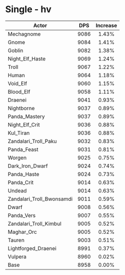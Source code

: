 # Single - hv
| Actor | DPS | Increase |
|---|:---:|:---:|
|Mechagnome|9086|1.43%|
|Gnome|9084|1.41%|
|Goblin|9082|1.38%|
|Night_Elf_Haste|9069|1.24%|
|Troll|9067|1.22%|
|Human|9064|1.18%|
|Void_Elf|9060|1.15%|
|Blood_Elf|9058|1.11%|
|Draenei|9041|0.93%|
|Nightborne|9037|0.89%|
|Panda_Mastery|9037|0.89%|
|Night_Elf_Crit|9036|0.88%|
|Kul_Tiran|9036|0.88%|
|Zandalari_Troll_Paku|9032|0.83%|
|Panda_Feast|9031|0.81%|
|Worgen|9025|0.75%|
|Dark_Iron_Dwarf|9024|0.74%|
|Panda_Haste|9024|0.73%|
|Panda_Crit|9014|0.63%|
|Undead|9014|0.63%|
|Zandalari_Troll_Bwonsamdi|9011|0.59%|
|Dwarf|9008|0.56%|
|Panda_Vers|9007|0.55%|
|Zandalari_Troll_Kimbul|9005|0.52%|
|Maghar_Orc|9005|0.52%|
|Tauren|9003|0.51%|
|Lightforged_Draenei|8991|0.37%|
|Vulpera|8960|0.02%|
|Base|8958|0.00%|
